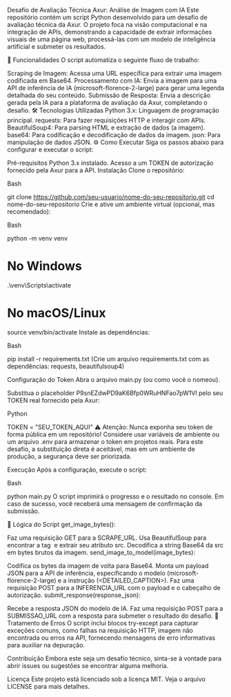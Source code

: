 Desafio de Avaliação Técnica Axur: Análise de Imagem com IA
Este repositório contém um script Python desenvolvido para um desafio de avaliação técnica da Axur. O projeto foca na visão computacional e na integração de APIs, demonstrando a capacidade de extrair informações visuais de uma página web, processá-las com um modelo de inteligência artificial e submeter os resultados.

🚀 Funcionalidades
O script automatiza o seguinte fluxo de trabalho:

Scraping de Imagem: Acessa uma URL específica para extrair uma imagem codificada em Base64.
Processamento com IA: Envia a imagem para uma API de inferência de IA (microsoft-florence-2-large) para gerar uma legenda detalhada do seu conteúdo.
Submissão de Resposta: Envia a descrição gerada pela IA para a plataforma de avaliação da Axur, completando o desafio.
🛠️ Tecnologias Utilizadas
Python 3.x: Linguagem de programação principal.
requests: Para fazer requisições HTTP e interagir com APIs.
BeautifulSoup4: Para parsing HTML e extração de dados (a imagem).
base64: Para codificação e decodificação de dados da imagem.
json: Para manipulação de dados JSON.
⚙️ Como Executar
Siga os passos abaixo para configurar e executar o script:

Pré-requisitos
Python 3.x instalado.
Acesso a um TOKEN de autorização fornecido pela Axur para a API.
Instalação
Clone o repositório:

Bash

git clone https://github.com/seu-usuario/nome-do-seu-repositorio.git
cd nome-do-seu-repositorio
Crie e ative um ambiente virtual (opcional, mas recomendado):

Bash

python -m venv venv
# No Windows
.\venv\Scripts\activate
# No macOS/Linux
source venv/bin/activate
Instale as dependências:

Bash

pip install -r requirements.txt
(Crie um arquivo requirements.txt com as dependências: requests, beautifulsoup4)

Configuração do Token
Abra o arquivo main.py (ou como você o nomeou).

Substitua o placeholder P9snEZdwPD9aK6Bfp0WRuHNFao7pW1VI pelo seu TOKEN real fornecido pela Axur:

Python

TOKEN = "SEU_TOKEN_AQUI"
⚠️ Atenção: Nunca exponha seu token de forma pública em um repositório! Considere usar variáveis de ambiente ou um arquivo .env para armazenar o token em projetos reais. Para este desafio, a substituição direta é aceitável, mas em um ambiente de produção, a segurança deve ser priorizada.

Execução
Após a configuração, execute o script:

Bash

python main.py
O script imprimirá o progresso e o resultado no console. Em caso de sucesso, você receberá uma mensagem de confirmação da submissão.

🧠 Lógica do Script
get_image_bytes():

Faz uma requisição GET para a SCRAPE_URL.
Usa BeautifulSoup para encontrar a tag <img> e extrair seu atributo src.
Decodifica a string Base64 da src em bytes brutos da imagem.
send_image_to_model(image_bytes):

Codifica os bytes da imagem de volta para Base64.
Monta um payload JSON para a API de inferência, especificando o modelo (microsoft-florence-2-large) e a instrução (<DETAILED_CAPTION>).
Faz uma requisição POST para a INFERENCIA_URL com o payload e o cabeçalho de autorização.
submit_response(response_json):

Recebe a resposta JSON do modelo de IA.
Faz uma requisição POST para a SUBMISSAO_URL com a resposta para submeter o resultado do desafio.
🛑 Tratamento de Erros
O script inclui blocos try-except para capturar exceções comuns, como falhas na requisição HTTP, imagem não encontrada ou erros na API, fornecendo mensagens de erro informativas para auxiliar na depuração.

Contribuição
Embora este seja um desafio técnico, sinta-se à vontade para abrir issues ou sugestões se encontrar alguma melhoria.

Licença
Este projeto está licenciado sob a licença MIT. Veja o arquivo LICENSE para mais detalhes.
